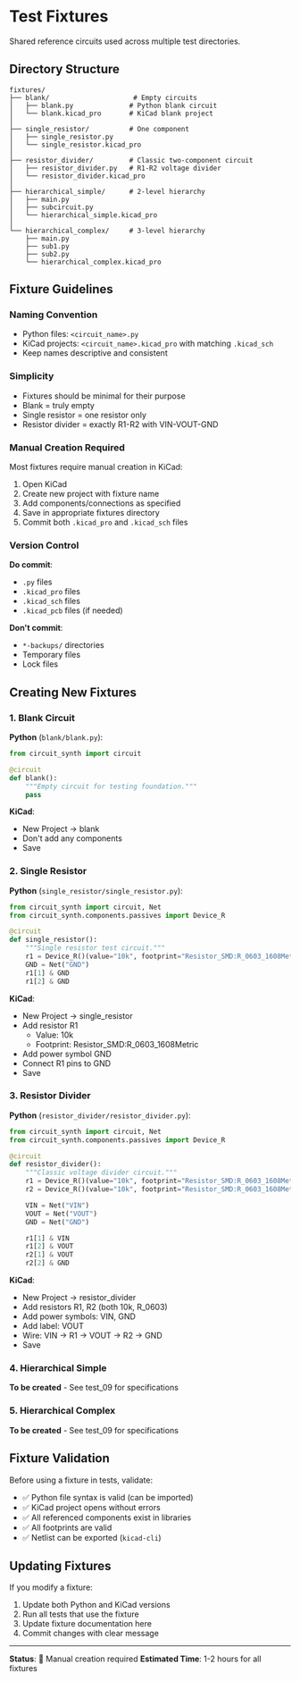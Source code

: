 # Test Fixtures

Shared reference circuits used across multiple test directories.

## Directory Structure

```
fixtures/
├── blank/                     # Empty circuits
│   ├── blank.py              # Python blank circuit
│   └── blank.kicad_pro       # KiCad blank project
│
├── single_resistor/          # One component
│   ├── single_resistor.py
│   └── single_resistor.kicad_pro
│
├── resistor_divider/         # Classic two-component circuit
│   ├── resistor_divider.py   # R1-R2 voltage divider
│   └── resistor_divider.kicad_pro
│
├── hierarchical_simple/      # 2-level hierarchy
│   ├── main.py
│   ├── subcircuit.py
│   └── hierarchical_simple.kicad_pro
│
└── hierarchical_complex/     # 3-level hierarchy
    ├── main.py
    ├── sub1.py
    ├── sub2.py
    └── hierarchical_complex.kicad_pro
```

## Fixture Guidelines

### Naming Convention
- Python files: `<circuit_name>.py`
- KiCad projects: `<circuit_name>.kicad_pro` with matching `.kicad_sch`
- Keep names descriptive and consistent

### Simplicity
- Fixtures should be minimal for their purpose
- Blank = truly empty
- Single resistor = one resistor only
- Resistor divider = exactly R1-R2 with VIN-VOUT-GND

### Manual Creation Required

Most fixtures require manual creation in KiCad:
1. Open KiCad
2. Create new project with fixture name
3. Add components/connections as specified
4. Save in appropriate fixtures directory
5. Commit both `.kicad_pro` and `.kicad_sch` files

### Version Control

**Do commit**:
- `.py` files
- `.kicad_pro` files
- `.kicad_sch` files
- `.kicad_pcb` files (if needed)

**Don't commit**:
- `*-backups/` directories
- Temporary files
- Lock files

## Creating New Fixtures

### 1. Blank Circuit

**Python** (`blank/blank.py`):
```python
from circuit_synth import circuit

@circuit
def blank():
    """Empty circuit for testing foundation."""
    pass
```

**KiCad**:
- New Project → blank
- Don't add any components
- Save

### 2. Single Resistor

**Python** (`single_resistor/single_resistor.py`):
```python
from circuit_synth import circuit, Net
from circuit_synth.components.passives import Device_R

@circuit
def single_resistor():
    """Single resistor test circuit."""
    r1 = Device_R()(value="10k", footprint="Resistor_SMD:R_0603_1608Metric")
    GND = Net("GND")
    r1[1] & GND
    r1[2] & GND
```

**KiCad**:
- New Project → single_resistor
- Add resistor R1
  - Value: 10k
  - Footprint: Resistor_SMD:R_0603_1608Metric
- Add power symbol GND
- Connect R1 pins to GND
- Save

### 3. Resistor Divider

**Python** (`resistor_divider/resistor_divider.py`):
```python
from circuit_synth import circuit, Net
from circuit_synth.components.passives import Device_R

@circuit
def resistor_divider():
    """Classic voltage divider circuit."""
    r1 = Device_R()(value="10k", footprint="Resistor_SMD:R_0603_1608Metric")
    r2 = Device_R()(value="10k", footprint="Resistor_SMD:R_0603_1608Metric")

    VIN = Net("VIN")
    VOUT = Net("VOUT")
    GND = Net("GND")

    r1[1] & VIN
    r1[2] & VOUT
    r2[1] & VOUT
    r2[2] & GND
```

**KiCad**:
- New Project → resistor_divider
- Add resistors R1, R2 (both 10k, R_0603)
- Add power symbols: VIN, GND
- Add label: VOUT
- Wire: VIN → R1 → VOUT → R2 → GND
- Save

### 4. Hierarchical Simple

**To be created** - See test_09 for specifications

### 5. Hierarchical Complex

**To be created** - See test_09 for specifications

## Fixture Validation

Before using a fixture in tests, validate:
- ✅ Python file syntax is valid (can be imported)
- ✅ KiCad project opens without errors
- ✅ All referenced components exist in libraries
- ✅ All footprints are valid
- ✅ Netlist can be exported (`kicad-cli`)

## Updating Fixtures

If you modify a fixture:
1. Update both Python and KiCad versions
2. Run all tests that use the fixture
3. Update fixture documentation here
4. Commit changes with clear message

---

**Status**: 🚧 Manual creation required
**Estimated Time**: 1-2 hours for all fixtures
